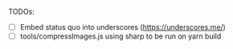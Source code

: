 TODOs:

- [ ] Embed status quo into underscores (https://underscores.me/)
- [ ] tools/compressImages.js using sharp to be run on yarn build
